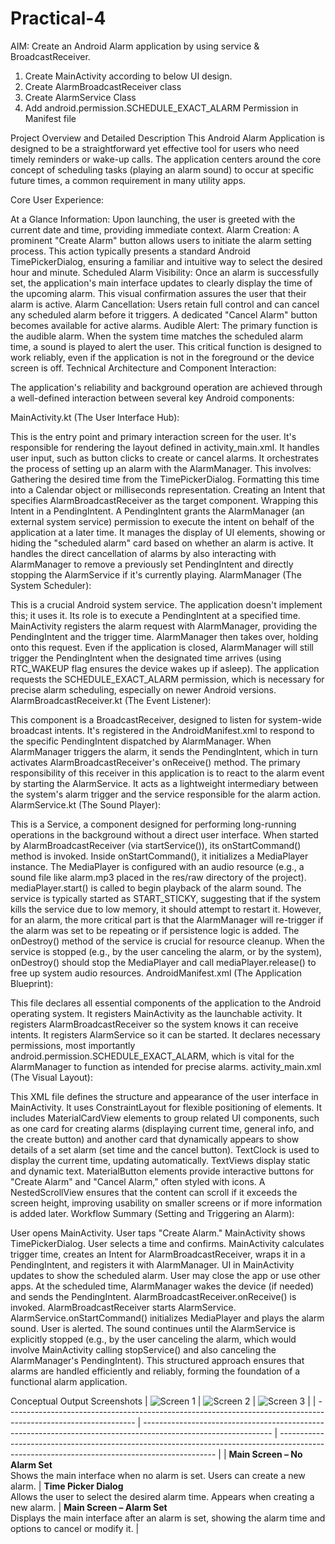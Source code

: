 # Practical-4

AIM: Create an Android Alarm application by using service & BroadcastReceiver.
1) Create MainActivity according to below UI design.
2) Create AlarmBroadcastReceiver class
3) Create AlarmService Class
4) Add android.permission.SCHEDULE_EXACT_ALARM Permission in Manifest file

Project Overview and Detailed Description
This Android Alarm Application is designed to be a straightforward yet effective tool for users who need timely reminders or wake-up calls. The application centers around the core concept of scheduling tasks (playing an alarm sound) to occur at specific future times, a common requirement in many utility apps.

Core User Experience:

At a Glance Information: Upon launching, the user is greeted with the current date and time, providing immediate context.
Alarm Creation: A prominent "Create Alarm" button allows users to initiate the alarm setting process. This action typically presents a standard Android TimePickerDialog, ensuring a familiar and intuitive way to select the desired hour and minute.
Scheduled Alarm Visibility: Once an alarm is successfully set, the application's main interface updates to clearly display the time of the upcoming alarm. This visual confirmation assures the user that their alarm is active.
Alarm Cancellation: Users retain full control and can cancel any scheduled alarm before it triggers. A dedicated "Cancel Alarm" button becomes available for active alarms.
Audible Alert: The primary function is the audible alarm. When the system time matches the scheduled alarm time, a sound is played to alert the user. This critical function is designed to work reliably, even if the application is not in the foreground or the device screen is off.
Technical Architecture and Component Interaction:

The application's reliability and background operation are achieved through a well-defined interaction between several key Android components:

MainActivity.kt (The User Interface Hub):

This is the entry point and primary interaction screen for the user.
It's responsible for rendering the layout defined in activity_main.xml.
It handles user input, such as button clicks to create or cancel alarms.
It orchestrates the process of setting up an alarm with the AlarmManager. This involves:
Gathering the desired time from the TimePickerDialog.
Formatting this time into a Calendar object or milliseconds representation.
Creating an Intent that specifies AlarmBroadcastReceiver as the target component.
Wrapping this Intent in a PendingIntent. A PendingIntent grants the AlarmManager (an external system service) permission to execute the intent on behalf of the application at a later time.
It manages the display of UI elements, showing or hiding the "scheduled alarm" card based on whether an alarm is active.
It handles the direct cancellation of alarms by also interacting with AlarmManager to remove a previously set PendingIntent and directly stopping the AlarmService if it's currently playing.
AlarmManager (The System Scheduler):

This is a crucial Android system service. The application doesn't implement this; it uses it.
Its role is to execute a PendingIntent at a specified time.
MainActivity registers the alarm request with AlarmManager, providing the PendingIntent and the trigger time.
AlarmManager then takes over, holding onto this request. Even if the application is closed, AlarmManager will still trigger the PendingIntent when the designated time arrives (using RTC_WAKEUP flag ensures the device wakes up if asleep).
The application requests the SCHEDULE_EXACT_ALARM permission, which is necessary for precise alarm scheduling, especially on newer Android versions.
AlarmBroadcastReceiver.kt (The Event Listener):

This component is a BroadcastReceiver, designed to listen for system-wide broadcast intents.
It's registered in the AndroidManifest.xml to respond to the specific PendingIntent dispatched by AlarmManager.
When AlarmManager triggers the alarm, it sends the PendingIntent, which in turn activates AlarmBroadcastReceiver's onReceive() method.
The primary responsibility of this receiver in this application is to react to the alarm event by starting the AlarmService. It acts as a lightweight intermediary between the system's alarm trigger and the service responsible for the alarm action.
AlarmService.kt (The Sound Player):

This is a Service, a component designed for performing long-running operations in the background without a direct user interface.
When started by AlarmBroadcastReceiver (via startService()), its onStartCommand() method is invoked.
Inside onStartCommand(), it initializes a MediaPlayer instance.
The MediaPlayer is configured with an audio resource (e.g., a sound file like alarm.mp3 placed in the res/raw directory of the project).
mediaPlayer.start() is called to begin playback of the alarm sound.
The service is typically started as START_STICKY, suggesting that if the system kills the service due to low memory, it should attempt to restart it. However, for an alarm, the more critical part is that the AlarmManager will re-trigger if the alarm was set to be repeating or if persistence logic is added.
The onDestroy() method of the service is crucial for resource cleanup. When the service is stopped (e.g., by the user canceling the alarm, or by the system), onDestroy() should stop the MediaPlayer and call mediaPlayer.release() to free up system audio resources.
AndroidManifest.xml (The Application Blueprint):

This file declares all essential components of the application to the Android operating system.
It registers MainActivity as the launchable activity.
It registers AlarmBroadcastReceiver so the system knows it can receive intents.
It registers AlarmService so it can be started.
It declares necessary permissions, most importantly android.permission.SCHEDULE_EXACT_ALARM, which is vital for the AlarmManager to function as intended for precise alarms.
activity_main.xml (The Visual Layout):

This XML file defines the structure and appearance of the user interface in MainActivity.
It uses ConstraintLayout for flexible positioning of elements.
It includes MaterialCardView elements to group related UI components, such as one card for creating alarms (displaying current time, general info, and the create button) and another card that dynamically appears to show details of a set alarm (set time and the cancel button).
TextClock is used to display the current time, updating automatically.
TextViews display static and dynamic text.
MaterialButton elements provide interactive buttons for "Create Alarm" and "Cancel Alarm," often styled with icons.
A NestedScrollView ensures that the content can scroll if it exceeds the screen height, improving usability on smaller screens or if more information is added later.
Workflow Summary (Setting and Triggering an Alarm):

User opens MainActivity.
User taps "Create Alarm."
MainActivity shows TimePickerDialog.
User selects a time and confirms.
MainActivity calculates trigger time, creates an Intent for AlarmBroadcastReceiver, wraps it in a PendingIntent, and registers it with AlarmManager.
UI in MainActivity updates to show the scheduled alarm.
User may close the app or use other apps.
At the scheduled time, AlarmManager wakes the device (if needed) and sends the PendingIntent.
AlarmBroadcastReceiver.onReceive() is invoked.
AlarmBroadcastReceiver starts AlarmService.
AlarmService.onStartCommand() initializes MediaPlayer and plays the alarm sound.
User is alerted. The sound continues until the AlarmService is explicitly stopped (e.g., by the user canceling the alarm, which would involve MainActivity calling stopService() and also canceling the AlarmManager's PendingIntent).
This structured approach ensures that alarms are handled efficiently and reliably, forming the foundation of a functional alarm application.

Conceptual Output Screenshots
| ![Screen 1](https://github.com/user-attachments/assets/69531667-20cf-402d-9c38-fdcb055036d8)                   | ![Screen 2](https://github.com/user-attachments/assets/51bbfae1-9165-4ee5-9b14-d1905a598c94)                   | ![Screen 3](https://github.com/user-attachments/assets/52f0c2cc-726c-4139-85f8-47c3e451ef50)                                                 |
| -------------------------------------------------------------------------------------------------------------- | -------------------------------------------------------------------------------------------------------------- | -------------------------------------------------------------------------------------------------------------------------------------------- |
| **Main Screen – No Alarm Set**<br>Shows the main interface when no alarm is set. Users can create a new alarm. | **Time Picker Dialog**<br>Allows the user to select the desired alarm time. Appears when creating a new alarm. | **Main Screen – Alarm Set**<br>Displays the main interface after an alarm is set, showing the alarm time and options to cancel or modify it. |
